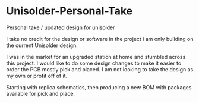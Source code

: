 # Unisolder-Personal-Take
Personal take / updated design for unisolder

I take no credit for the design or software in the project i am only building on the current Unisolder design. 

I was in the market for an upgraded station at home and stumbled across this project. I would like to do some design changes to make it easier to order the PCB mostly pick and placed. I am not looking to take the design as my own or profit off of it.

Starting with replica schematics, then producing a new BOM with packages available for pick and place.
